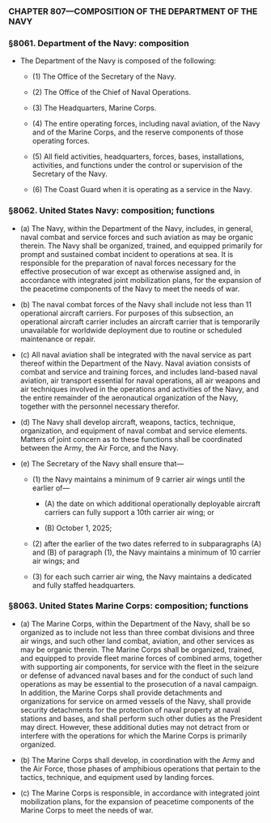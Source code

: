 ### **CHAPTER 807—COMPOSITION OF THE DEPARTMENT OF THE NAVY**

### §8061. Department of the Navy: composition
* The Department of the Navy is composed of the following:

  * (1) The Office of the Secretary of the Navy.

  * (2) The Office of the Chief of Naval Operations.

  * (3) The Headquarters, Marine Corps.

  * (4) The entire operating forces, including naval aviation, of the Navy and of the Marine Corps, and the reserve components of those operating forces.

  * (5) All field activities, headquarters, forces, bases, installations, activities, and functions under the control or supervision of the Secretary of the Navy.

  * (6) The Coast Guard when it is operating as a service in the Navy.

### §8062. United States Navy: composition; functions
* (a) The Navy, within the Department of the Navy, includes, in general, naval combat and service forces and such aviation as may be organic therein. The Navy shall be organized, trained, and equipped primarily for prompt and sustained combat incident to operations at sea. It is responsible for the preparation of naval forces necessary for the effective prosecution of war except as otherwise assigned and, in accordance with integrated joint mobilization plans, for the expansion of the peacetime components of the Navy to meet the needs of war.

* (b) The naval combat forces of the Navy shall include not less than 11 operational aircraft carriers. For purposes of this subsection, an operational aircraft carrier includes an aircraft carrier that is temporarily unavailable for worldwide deployment due to routine or scheduled maintenance or repair.

* (c) All naval aviation shall be integrated with the naval service as part thereof within the Department of the Navy. Naval aviation consists of combat and service and training forces, and includes land-based naval aviation, air transport essential for naval operations, all air weapons and air techniques involved in the operations and activities of the Navy, and the entire remainder of the aeronautical organization of the Navy, together with the personnel necessary therefor.

* (d) The Navy shall develop aircraft, weapons, tactics, technique, organization, and equipment of naval combat and service elements. Matters of joint concern as to these functions shall be coordinated between the Army, the Air Force, and the Navy.

* (e) The Secretary of the Navy shall ensure that—

  * (1) the Navy maintains a minimum of 9 carrier air wings until the earlier of—

    * (A) the date on which additional operationally deployable aircraft carriers can fully support a 10th carrier air wing; or

    * (B) October 1, 2025;


  * (2) after the earlier of the two dates referred to in subparagraphs (A) and (B) of paragraph (1), the Navy maintains a minimum of 10 carrier air wings; and

  * (3) for each such carrier air wing, the Navy maintains a dedicated and fully staffed headquarters.

### §8063. United States Marine Corps: composition; functions
* (a) The Marine Corps, within the Department of the Navy, shall be so organized as to include not less than three combat divisions and three air wings, and such other land combat, aviation, and other services as may be organic therein. The Marine Corps shall be organized, trained, and equipped to provide fleet marine forces of combined arms, together with supporting air components, for service with the fleet in the seizure or defense of advanced naval bases and for the conduct of such land operations as may be essential to the prosecution of a naval campaign. In addition, the Marine Corps shall provide detachments and organizations for service on armed vessels of the Navy, shall provide security detachments for the protection of naval property at naval stations and bases, and shall perform such other duties as the President may direct. However, these additional duties may not detract from or interfere with the operations for which the Marine Corps is primarily organized.

* (b) The Marine Corps shall develop, in coordination with the Army and the Air Force, those phases of amphibious operations that pertain to the tactics, technique, and equipment used by landing forces.

* (c) The Marine Corps is responsible, in accordance with integrated joint mobilization plans, for the expansion of peacetime components of the Marine Corps to meet the needs of war.